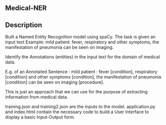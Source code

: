 ## Medical-NER

## Description

Built a Named Entity Recognition model using spaCy.
The task is given an input text
Example: mild patient: fever, respiratory and other symptoms, the manifestation of pneumonia can be seen on
imaging.

Identify the Annotations (entities) in the input text for the domain of medical data.

E.g. of an Annotated Sentence : mild patient : fever [condition], respiratory [condition] and other symptoms [condition], the
manifestation of pneumonia [condition] can be seen on imaging [procedure].

This is just an approach that we can use for the purpose of extracting information from medical data.

training.json and training2.json are the inputs to the model. application.py and index.html contain the necessary code to build a User
Interface to display a basic Input-Output form.
